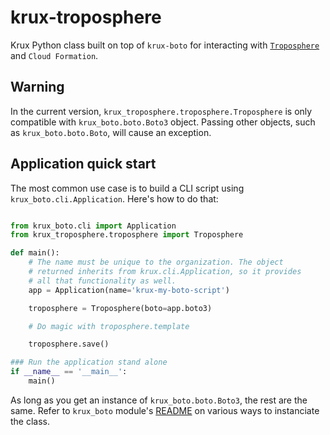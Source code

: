 # krux-troposphere

Krux Python class built on top of `krux-boto` for interacting with [`Troposphere`](https://github.com/cloudtools/troposphere) and `Cloud Formation`.

## Warning

In the current version, `krux_troposphere.troposphere.Troposphere` is only compatible with `krux_boto.boto.Boto3` object. Passing other objects, such as `krux_boto.boto.Boto`, will cause an exception.

## Application quick start

The most common use case is to build a CLI script using `krux_boto.cli.Application`.
Here's how to do that:

```python

from krux_boto.cli import Application
from krux_troposphere.troposphere import Troposphere

def main():
    # The name must be unique to the organization. The object
    # returned inherits from krux.cli.Application, so it provides
    # all that functionality as well.
    app = Application(name='krux-my-boto-script')

    troposphere = Troposphere(boto=app.boto3)

    # Do magic with troposphere.template

    troposphere.save()

### Run the application stand alone
if __name__ == '__main__':
    main()

```

As long as you get an instance of `krux_boto.boto.Boto3`, the rest are the same. Refer to `krux_boto` module's [README](https://github.com/krux/python-krux-boto/blob/master/README.md) on various ways to instanciate the class.
